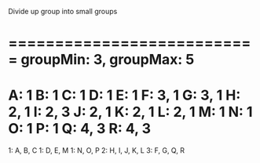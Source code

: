 
Divide up group into small groups

===========================
groupMin: 3, groupMax: 5
===========================
A: 1
B: 1
C: 1
D: 1
E: 1
F: 3, 1
G: 3, 1
H: 2, 1
I: 2, 3
J: 2, 1
K: 2, 1
L: 2, 1
M: 1
N: 1
O: 1
P: 1
Q: 4, 3
R: 4, 3
===========================
1: A, B, C
1: D, E, M
1: N, O, P
2: H, I, J, K, L
3: F, G, Q, R